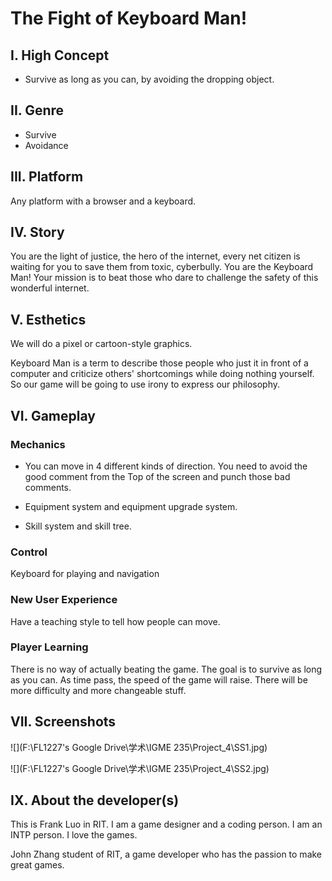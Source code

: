 # The Fight of Keyboard Man!

## I. High Concept

- Survive as long as you can, by avoiding the dropping object.

## II. Genre

- Survive
- Avoidance

## III. Platform

Any platform with a browser and a keyboard.

## IV. Story

You are the light of justice, the hero of the internet, every net citizen is waiting for you to save them from toxic, cyberbully. You are the Keyboard Man! Your mission is to beat those who dare to challenge the safety of this wonderful internet.

## V. Esthetics

We will do a pixel or cartoon-style graphics.

Keyboard Man is a term to describe those people who just it in front of a computer and criticize others' shortcomings while doing nothing yourself. So our game will be going to use irony to express our philosophy.

## VI. Gameplay

### Mechanics

- You can move in 4 different kinds of direction. You need to avoid the good comment from the Top of the screen and punch those bad comments.

- Equipment system and equipment upgrade system.

- Skill system and skill tree.

### Control

Keyboard for playing and navigation

### New User Experience

Have a teaching style to tell how people can move.

### Player Learning

There is no way of actually beating the game. The goal is to survive as long as you can. As time pass, the speed of the game will raise. There will be more difficulty and more changeable stuff.

## VII. Screenshots

![](F:\FL1227's Google Drive\学术\IGME 235\Project_4\SS1.jpg)

![](F:\FL1227's Google Drive\学术\IGME 235\Project_4\SS2.jpg)

## IX. About the developer(s)

This is Frank Luo in RIT. I am a game designer and a coding person. I am an INTP person. I love the games.

John Zhang student of RIT, a game developer who has the passion to make great games.
